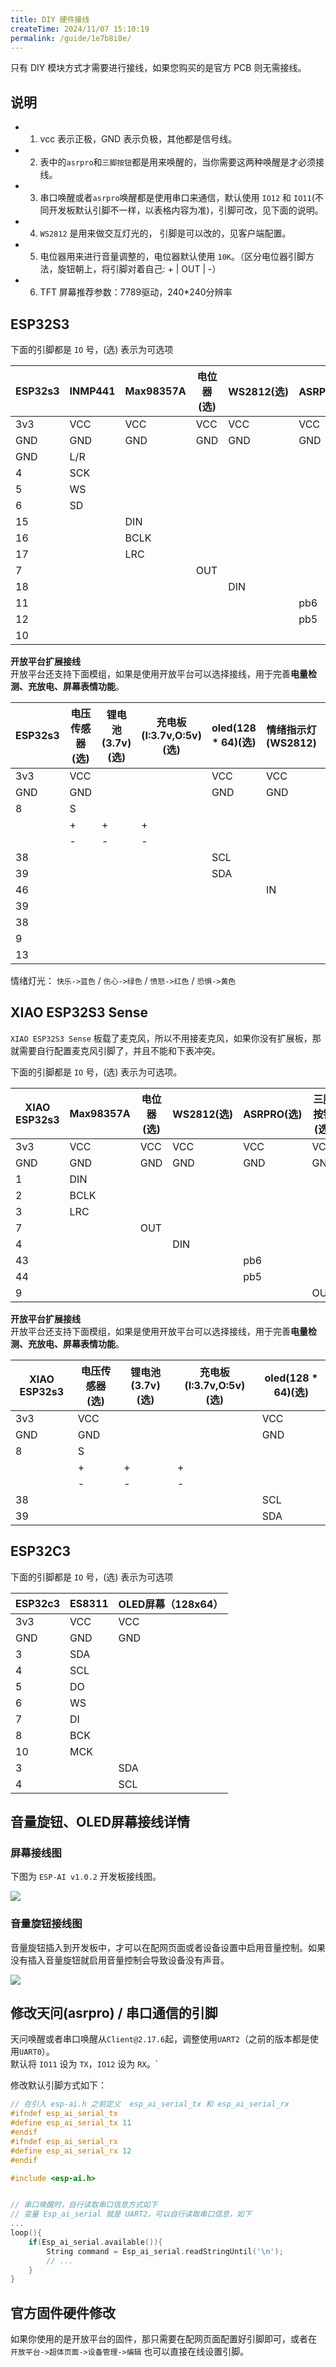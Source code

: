 ```yaml
---
title: DIY 硬件接线
createTime: 2024/11/07 15:10:19
permalink: /guide/1e7b8i8e/
---
```


只有 DIY 模块方式才需要进行接线，如果您购买的是官方 PCB 则无需接线。


## 说明

- 1. vcc 表示正极，GND 表示负极，其他都是信号线。
- 2. 表中的`asrpro`和`三脚按钮`都是用来唤醒的，当你需要这两种唤醒是才必须接线。
- 3. 串口唤醒或者`asrpro`唤醒都是使用串口来通信，默认使用 `IO12` 和 `IO11`(不同开发板默认引脚不一样，以表格内容为准)，引脚可改，见下面的说明。
- 4. `WS2812` 是用来做交互灯光的， 引脚是可以改的，见客户端配置。
- 5. 电位器用来进行音量调整的，电位器默认使用 `10K`。（区分电位器引脚方法，旋钮朝上，将引脚对着自己: + | OUT | -）
- 6. TFT 屏幕推荐参数：7789驱动，240*240分辨率


## ESP32S3

下面的引脚都是 `IO` 号，(选) 表示为可选项

| ESP32s3 | INMP441 | Max98357A | 电位器(选) | WS2812(选) | ASRPRO(选) | 三脚按钮(选) |
| ------- | ------- | --------- | ---------- | ---------- | ---------- | ------------ |
| 3v3     | VCC     | VCC       | VCC        | VCC        | VCC        | VCC          |
| GND     | GND     | GND       | GND        | GND        | GND        | GND          |
| GND     | L/R     |           |            |            |            |              |
| 4       | SCK     |           |            |            |            |              |
| 5       | WS      |           |            |            |            |              |
| 6       | SD      |           |            |            |            |              |
| 15      |         | DIN       |            |            |            |              |
| 16      |         | BCLK      |            |            |            |              |
| 17      |         | LRC       |            |            |            |              |
| 7       |         |           | OUT        |            |            |              |
| 18      |         |           |            | DIN        |            |              |
| 11      |         |           |            |            | pb6        |              |
| 12      |         |           |            |            | pb5        |              |
| 10      |         |           |            |            |            | OUT          |

**开放平台扩展接线**    
开放平台还支持下面模组，如果是使用开放平台可以选择接线，用于完善**电量检测、充放电、屏幕表情功能**。

| ESP32s3 | 电压传感器(选) | 锂电池(3.7v)(选) | 充电板(I:3.7v,O:5v)(选) | oled(128 * 64)(选) | 情绪指示灯(WS2812) | TFT屏幕(和OLED选一) |
| ------- | -------------- | ---------------- | ----------------------- | ------------------ | ------------------ | ------------------- |
| 3v3     | VCC            |                  |                         | VCC                | VCC                | VCC                 |
| GND     | GND            |                  |                         | GND                | GND                | GND                 |
| 8       | S              |                  |                         |                    |                    |                     |
|         | +              | +                | +                       |                    |                    |                     |
|         | -              | -                | -                       |                    |                    |                     |
| 38      |                |                  |                         | SCL                |                    |                     |
| 39      |                |                  |                         | SDA                |                    |                     |
| 46      |                |                  |                         |                    | IN                 |                     |
| 39      |                |                  |                         |                    |                    | TFT_MOSI            |
| 38      |                |                  |                         |                    |                    | TFT_SCLK            |
| 9       |                |                  |                         |                    |                    | TFT_CS              |
| 13      |                |                  |                         |                    |                    | TFT_DC              |

 

情绪灯光： `快乐->蓝色` / `伤心->绿色` / `愤怒->红色` / `恐惧->黄色`





## XIAO ESP32S3 Sense

`XIAO ESP32S3 Sense` 板载了麦克风，所以不用接麦克风，如果你没有扩展板，那就需要自行配置麦克风引脚了，并且不能和下表冲突。

下面的引脚都是 `IO` 号，(选) 表示为可选项。

| XIAO ESP32s3 | Max98357A | 电位器(选) | WS2812(选) | ASRPRO(选) | 三脚按钮(选) |
| ------------ | --------- | ---------- | ---------- | ---------- | ------------ |
| 3v3          | VCC       | VCC        | VCC        | VCC        | VCC          |
| GND          | GND       | GND        | GND        | GND        | GND          |
| 1            | DIN       |            |            |            |              |
| 2            | BCLK      |            |            |            |              |
| 3            | LRC       |            |            |            |              |
| 7            |           | OUT        |            |            |              |
| 4            |           |            | DIN        |            |              |
| 43           |           |            |            | pb6        |              |
| 44           |           |            |            | pb5        |              |
| 9            |           |            |            |            | OUT          |

**开放平台扩展接线**    
开放平台还支持下面模组，如果是使用开放平台可以选择接线，用于完善**电量检测、充放电、屏幕表情功能**。

| XIAO ESP32s3 | 电压传感器(选) | 锂电池(3.7v)(选) | 充电板(I:3.7v,O:5v)(选) | oled(128 * 64)(选) |
| ------------ | -------------- | ---------------- | ----------------------- | ------------------ |
| 3v3          | VCC            |                  |                         | VCC                |
| GND          | GND            |                  |                         | GND                |
| 8            | S              |                  |                         |                    |
|              | +              | +                | +                       |                    |
|              | -              | -                | -                       |                    |
| 38           |                |                  |                         | SCL                |
| 39           |                |                  |                         | SDA                |



## ESP32C3

下面的引脚都是 `IO` 号，(选) 表示为可选项

| ESP32c3 | ES8311 | OLED屏幕（128x64） |
| ------- | ------ | ------------------ |
| 3v3     | VCC    | VCC                |
| GND     | GND    | GND                |
| 3       | SDA    |                    |
| 4       | SCL    |                    |
| 5       | DO     |                    |
| 6       | WS     |                    |
| 7       | DI     |                    |
| 8       | BCK    |                    |
| 10      | MCK    |                    |
| 3       |        | SDA                |
| 4       |        | SCL                |


## 音量旋钮、OLED屏幕接线详情
### 屏幕接线图
下图为 `ESP-AI v1.0.2` 开发板接线图。

<img src="/images/pins/oled_pin.png" style="display:block;margin: auto"/>

### 音量旋钮接线图
音量旋钮插入到开发板中，才可以在配网页面或者设备设置中启用音量控制。如果没有插入音量旋钮就启用音量控制会导致设备没有声音。

<img src="/images/pins/vol_pin.png" style="display:block;margin: auto"/>



## 修改天问(asrpro) / 串口通信的引脚

天问唤醒或者串口唤醒从`Client@2.17.6`起，调整使用`UART2`（之前的版本都是使用`UART0`）。     
默认将 `IO11` 设为 `TX`，`IO12` 设为 `RX`。`


修改默认引脚方式如下：
```c
// 在引入 esp-ai.h 之前定义  esp_ai_serial_tx 和 esp_ai_serial_rx
#ifndef esp_ai_serial_tx
#define esp_ai_serial_tx 11
#endif 
#ifndef esp_ai_serial_rx
#define esp_ai_serial_rx 12
#endif

#include <esp-ai.h> 


// 串口唤醒时，自行读取串口信息方式如下
// 变量 Esp_ai_serial 就是 UART2，可以自行读取串口信息，如下
...
loop(){
    if(Esp_ai_serial.available()){ 
        String command = Esp_ai_serial.readStringUntil('\n'); 
        // ...
    }
}
```




## 官方固件硬件修改
如果你使用的是开放平台的固件，那只需要在配网页面配置好引脚即可，或者在 `开放平台->超体页面->设备管理->编辑` 也可以直接在线设置引脚。

